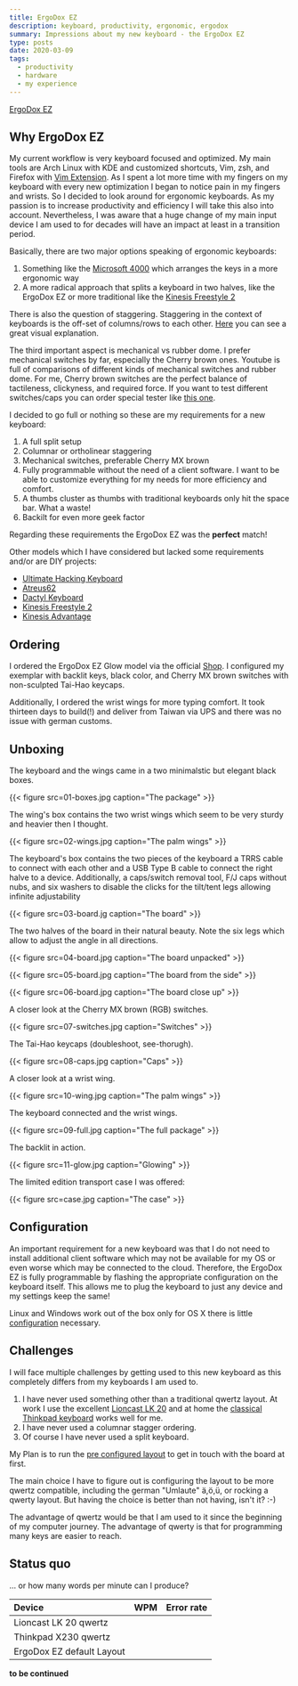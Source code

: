 ```yaml
---
title: ErgoDox EZ
description: keyboard, productivity, ergonomic, ergodox
summary: Impressions about my new keyboard - the ErgoDox EZ
type: posts
date: 2020-03-09
tags:
  - productivity
  - hardware
  - my experience
---
```


[ErgoDox EZ](https://ergodox-ez.com/)

## Why ErgoDox EZ

My current workflow is very keyboard focused and optimized. My main tools are Arch Linux with KDE and customized shortcuts, Vim, zsh, and Firefox with [Vim Extension](https://github.com/tridactyl/tridactyl). As I spent a lot more time with my fingers on my keyboard with every new optimization I began to notice pain in my fingers and wrists. So I decided to look around for ergonomic keyboards. As my passion is to increase productivity and efficiency I will take this also into account. Nevertheless, I was aware that a huge change of my main input device I am used to for decades will have an impact at least in a transition period.

Basically, there are two major options speaking of ergonomic keyboards:

1. Something like the [Microsoft 4000](https://www.microsoft.com/accessories/de-de/products/keyboards/natural-ergonomic-keyboard-4000/b2m-00001) which arranges the keys in a more ergonomic way
2. A more radical approach that splits a keyboard in two halves, like the ErgoDox EZ or more traditional like the [Kinesis Freestyle 2](https://kinesis-ergo.com/shop/freestyle2-for-pc-us/)

There is also the question of staggering. Staggering in the context of keyboards is the off-set of columns/rows to each other. [Here](https://deskthority.net/w/images/5/5b/Staggers_-_1.jpg) you can see a great visual explanation.

The third important aspect is mechanical vs rubber dome. I prefer mechanical switches by far, especially the Cherry brown ones. Youtube is full of comparisons of different kinds of mechanical switches and rubber dome. For me, Cherry brown switches are the perfect balance of tactileness, clickyness, and required force. If you want to test different switches/caps you can order special tester like [this one](https://www.amazon.com/Cherry-Switch-Tester-keyboard-Sampler/dp/B01GZHU1EG).

I decided to go full or nothing so these are my requirements for a new keyboard:

1. A full split setup
2. Columnar or ortholinear staggering
3. Mechanical switches, preferable Cherry MX brown
4. Fully programmable without the need of a client software. I want to be able to customize everything for my needs for more efficiency and comfort.
5. A thumbs cluster as thumbs with traditional keyboards only hit the space bar. What a waste!
6. Backilt for even more geek factor

Regarding these requirements the ErgoDox EZ was the **perfect** match!

Other models which I have considered but lacked some requirements and/or are DIY projects:

- [Ultimate Hacking Keyboard](https://ultimatehackingkeyboard.com/)
- [Atreus62](https://github.com/profet23/atreus62)
- [Dactyl Keyboard](https://github.com/adereth/dactyl-keyboard)
- [Kinesis Freestyle 2](https://kinesis-ergo.com/shop/freestyle2-for-pc-us/)
- [Kinesis Advantage](https://www.kinesis-ergo.de/advantage-tastatur/)

## Ordering

I ordered the ErgoDox EZ Glow model via the official [Shop](https://ergodox-ez.com/pages/customize). I configured my exemplar with backlit keys, black color, and Cherry MX brown switches with non-sculpted Tai-Hao keycaps.

Additionally, I ordered the wrist wings for more typing comfort. It took thirteen days to build(!) and deliver from Taiwan via UPS and there was no issue with german customs.

## Unboxing

The keyboard and the wings came in a two minimalstic but elegant black boxes.

{{< figure src=01-boxes.jpg caption="The package" >}}

The wing's box contains the two wrist wings which seem to be very sturdy and heavier then I thought.

{{< figure src=02-wings.jpg caption="The palm wings" >}}

The keyboard's box contains the two pieces of the keyboard a TRRS cable to connect with each other and a USB Type B cable to connect the right halve to a device. Additionally, a caps/switch removal tool, F/J caps without nubs, and six washers to disable the clicks for the tilt/tent legs allowing infinite adjustability

{{< figure src=03-board.jg caption="The board" >}}

The two halves of the board in their natural beauty. Note the six legs which allow to adjust the angle in all directions.

{{< figure src=04-board.jpg caption="The board unpacked" >}}

{{< figure src=05-board.jpg caption="The board from the side" >}}

{{< figure src=06-board.jpg caption="The board close up" >}}

A closer look at the Cherry MX brown (RGB) switches.

{{< figure src=07-switches.jpg caption="Switches" >}}

The Tai-Hao keycaps (doubleshoot, see-thorugh).

{{< figure src=08-caps.jpg caption="Caps" >}}

A closer look at a wrist wing.

{{< figure src=10-wing.jpg caption="The palm wings" >}}

The keyboard connected and the wrist wings.

{{< figure src=09-full.jpg caption="The full package" >}}

The backlit in action.

{{< figure src=11-glow.jpg caption="Glowing" >}}

The limited edition transport case I was offered:

{{< figure src=case.jpg caption="The case" >}}

## Configuration

An important requirement for a new keyboard was that I do not need to install additional client software which may not be available for my OS or even worse which may be connected to the cloud. Therefore, the ErgoDox EZ is fully programmable by flashing the appropriate configuration on the keyboard itself. This allows me to plug the keyboard to just any device and my settings keep the same!

Linux and Windows work out of the box only for OS X there is little [configuration](https://ergodox-ez.com/pages/configuring-the-keyboard-type-on-os-x) necessary.

## Challenges

I will face multiple challenges by getting used to this new keyboard as this completely differs from my keyboards I am used to.

1. I have never used something other than a traditional qwertz layout. At work I use the excellent [Lioncast LK 20](https://www.lioncast.com/en/product/lk20-gaming-keyboard/) and at home the [classical Thinkpad keyboard](https://knowledge.rootknecht.net/thinkpad-adventures#replacing-x230-keyboard) works well for me.
2. I have never used a columnar stagger ordering.
3. Of course I have never used a split keyboard.

My Plan is to run the [pre configured layout](https://cdn.shopify.com/s/files/1/1152/3264/files/default_firmware_v1.2.pdf?2947908262754067686) to get in touch with the board at first.

The main choice I have to figure out is configuring the layout to be more qwertz compatible, including the german "Umlaute" ä,ö,ü, or rocking a qwerty layout. But having the choice is better than not having, isn't it? :-)

The advantage of qwertz would be that I am used to it since the beginning of my computer journey. The advantage of qwerty is that for programming many keys are easier to reach.

## Status quo

... or how many words per minute can I produce?

| Device                    | WPM | Error rate |
| :------------------------ | :-- | :--------- |
| Lioncast LK 20 qwertz     |     |            |
| Thinkpad X230 qwertz      |     |            |
| ErgoDox EZ default Layout |     |            |

**to be continued**
